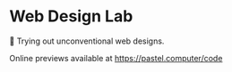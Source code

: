# Web Design Lab

🧪 Trying out unconventional web designs.

Online previews available at https://pastel.computer/code
